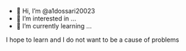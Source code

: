 - 👋 Hi, I’m @a1dossari20023
- 👀 I’m interested in ...
- 🌱 I’m currently learning ...


I hope to learn and I do not want to be a cause of problems
